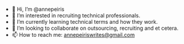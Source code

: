 - 👋 Hi, I’m @annepeiris
- 👀 I’m interested in recruiting technical professionals.
- 🌱 I’m currently learning technical terms and how they work.
- 💞️ I’m looking to collaborate on outsourcing, recruiting and et cetera.
- 📫 How to reach me: annepeiriswrites@gmail.com

<!---
annepeiris/annepeiris is a ✨ special ✨ repository because its `README.md` (this file) appears on your GitHub profile.
You can click the Preview link to take a look at your changes.
--->
